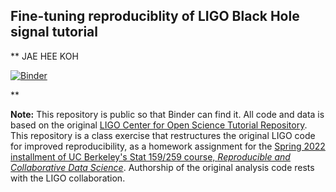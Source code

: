 ## Fine-tuning reproduciblity of LIGO Black Hole signal tutorial

** 
JAE HEE KOH

[![Binder](https://mybinder.org/badge_logo.svg)](https://mybinder.org/v2/gh/UCB-stat-159-s22/hw05-jaeheekoh/main?labpath=index.ipynb)

**

**Note:** This repository is public so that Binder can find it. All code and data is based on the original [LIGO Center for Open Science Tutorial Repository](https://github.com/losc-tutorial/LOSC_Event_tutorial). This repository is a class exercise that restructures the original LIGO code for improved reproducibility, as a homework assignment for the [Spring 2022 installment of UC Berkeley's Stat 159/259 course, _Reproducible and Collaborative Data Science_](https://ucb-stat-159-s22.github.io). Authorship of the original analysis code rests with the LIGO collaboration.
